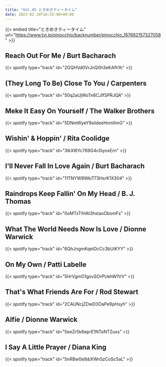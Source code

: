 ```yaml
---
title: "Vol.45 ときめきティータイム"
date: 2023-02-19T16:55:00+09:00
---
```


{{< embed title="ときめきティータイム" url="https://www.tvi.jp/pinocchio/backnumber/pinocchio_167662157327058" >}}

## Reach Out For Me / Burt Bacharach
{{< spotify type="track" id="2GQHVd0VrJnQ0h3eKAfh1h" >}}

## (They Long To Be) Close To You / Carpenters
{{< spotify type="track" id="50q2aUjWoTn6CJIfSPRJQA" >}}

## Meke It Easy On Yourself / The Walker Brothers
{{< spotify type="track" id="5DNmWyeY9sildeeHnmIImG" >}}

## Wishin' & Hoppin' / Rita Coolidge
{{< spotify type="track" id="3IkXl6Yc769G4c0iyoxErn" >}}

## I'll Never Fall In Love Again / Burt Bacharach
{{< spotify type="track" id="11TNYW9WkiT73HsrK1X304" >}}

## Raindrops Keep Fallin' On My Head / B. J. Thomas
{{< spotify type="track" id="0oMTxTIHAt3hstaoObsmFs" >}}

## What The World Needs Now Is Love / Dionne Warwick
{{< spotify type="track" id="6QhJngmKqelOcCc3bUiKYY" >}}

## On My Own / Patti Labelle
{{< spotify type="track" id="5HrVgmO1govSOrPUehW1VV" >}}

## That's What Friends Are For / Rod Stewart
{{< spotify type="track" id="2CAUNcjZDwD3OaPe9pHsyh" >}}

## Alfie / Dionne Warwick
{{< spotify type="track" id="5eeZr5k6eprE1NToNTZuxs" >}}

## I Say A Little Prayer / Diana King
{{< spotify type="track" id="5nRBw0eIbbXWn5zCoSc5aL" >}}

